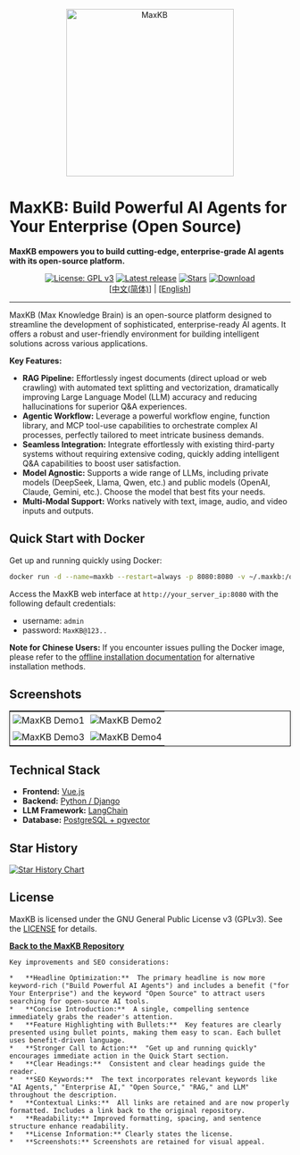 <p align="center"><img src= "https://github.com/1Panel-dev/maxkb/assets/52996290/c0694996-0eed-40d8-b369-322bf2a380bf" alt="MaxKB" width="300" /></p>

# MaxKB: Build Powerful AI Agents for Your Enterprise (Open Source)

**MaxKB empowers you to build cutting-edge, enterprise-grade AI agents with its open-source platform.**

<p align="center">
  <a href="https://www.gnu.org/licenses/gpl-3.0.html#license-text"><img src="https://img.shields.io/github/license/1Panel-dev/maxkb?color=%231890FF" alt="License: GPL v3"></a>
  <a href="https://github.com/1Panel-dev/maxkb/releases/latest"><img src="https://img.shields.io/github/v/release/1Panel-dev/maxkb" alt="Latest release"></a>
  <a href="https://github.com/1Panel-dev/maxkb"><img src="https://img.shields.io/github/stars/1Panel-dev/maxkb?color=%231890FF&style=flat-square" alt="Stars"></a>    
  <a href="https://hub.docker.com/r/1panel/maxkb"><img src="https://img.shields.io/docker/pulls/1panel/maxkb?label=downloads" alt="Download"></a><br/>
  [<a href="/README_CN.md">中文(简体)</a>] | [<a href="/README.md">English</a>]
</p>
<hr/>

MaxKB (Max Knowledge Brain) is an open-source platform designed to streamline the development of sophisticated, enterprise-ready AI agents. It offers a robust and user-friendly environment for building intelligent solutions across various applications.

**Key Features:**

*   **RAG Pipeline:** Effortlessly ingest documents (direct upload or web crawling) with automated text splitting and vectorization, dramatically improving Large Language Model (LLM) accuracy and reducing hallucinations for superior Q&A experiences.
*   **Agentic Workflow:** Leverage a powerful workflow engine, function library, and MCP tool-use capabilities to orchestrate complex AI processes, perfectly tailored to meet intricate business demands.
*   **Seamless Integration:**  Integrate effortlessly with existing third-party systems without requiring extensive coding, quickly adding intelligent Q&A capabilities to boost user satisfaction.
*   **Model Agnostic:**  Supports a wide range of LLMs, including private models (DeepSeek, Llama, Qwen, etc.) and public models (OpenAI, Claude, Gemini, etc.).  Choose the model that best fits your needs.
*   **Multi-Modal Support:** Works natively with text, image, audio, and video inputs and outputs.

## Quick Start with Docker

Get up and running quickly using Docker:

```bash
docker run -d --name=maxkb --restart=always -p 8080:8080 -v ~/.maxkb:/opt/maxkb 1panel/maxkb
```

Access the MaxKB web interface at `http://your_server_ip:8080` with the following default credentials:

*   username: `admin`
*   password: `MaxKB@123..`

**Note for Chinese Users:** If you encounter issues pulling the Docker image, please refer to the [offline installation documentation](https://maxkb.cn/docs/v2/installation/offline_installtion/) for alternative installation methods.

## Screenshots

<table style="border-collapse: collapse; border: 1px solid black;">
  <tr>
    <td style="padding: 5px;background-color:#fff;"><img src= "https://github.com/user-attachments/assets/eb285512-a66a-4752-8941-c65ed1592238" alt="MaxKB Demo1"   /></td>
    <td style="padding: 5px;background-color:#fff;"><img src= "https://github.com/user-attachments/assets/f732f1f5-472c-4fd2-93c1-a277eda83d04" alt="MaxKB Demo2"   /></td>
  </tr>
  <tr>
    <td style="padding: 5px;background-color:#fff;"><img src= "https://github.com/user-attachments/assets/c927474a-9a23-4830-822f-5db26025c9b2" alt="MaxKB Demo3"   /></td>
    <td style="padding: 5px;background-color:#fff;"><img src= "https://github.com/user-attachments/assets/e6268996-a46d-4e58-9f30-31139df78ad2" alt="MaxKB Demo4"   /></td>
  </tr>
</table>

## Technical Stack

*   **Frontend:** [Vue.js](https://vuejs.org/)
*   **Backend:** [Python / Django](https://www.djangoproject.com/)
*   **LLM Framework:** [LangChain](https://www.langchain.com/)
*   **Database:** [PostgreSQL + pgvector](https://www.postgresql.org/)

## Star History

[![Star History Chart](https://api.star-history.com/svg?repos=1Panel-dev/MaxKB&type=Date)](https://star-history.com/#1Panel-dev/MaxKB&Date)

## License

MaxKB is licensed under the GNU General Public License v3 (GPLv3).  See the [LICENSE](https://www.gnu.org/licenses/gpl-3.0.html) for details.

**[Back to the MaxKB Repository](https://github.com/1Panel-dev/MaxKB)**
```
Key improvements and SEO considerations:

*   **Headline Optimization:**  The primary headline is now more keyword-rich ("Build Powerful AI Agents") and includes a benefit ("for Your Enterprise") and the keyword "Open Source" to attract users searching for open-source AI tools.
*   **Concise Introduction:**  A single, compelling sentence immediately grabs the reader's attention.
*   **Feature Highlighting with Bullets:**  Key features are clearly presented using bullet points, making them easy to scan. Each bullet uses benefit-driven language.
*   **Stronger Call to Action:**  "Get up and running quickly" encourages immediate action in the Quick Start section.
*   **Clear Headings:**  Consistent and clear headings guide the reader.
*   **SEO Keywords:**  The text incorporates relevant keywords like "AI Agents," "Enterprise AI," "Open Source," "RAG," and LLM" throughout the description.
*   **Contextual Links:**  All links are retained and are now properly formatted. Includes a link back to the original repository.
*   **Readability:** Improved formatting, spacing, and sentence structure enhance readability.
*   **License Information:** Clearly states the license.
*   **Screenshots:** Screenshots are retained for visual appeal.